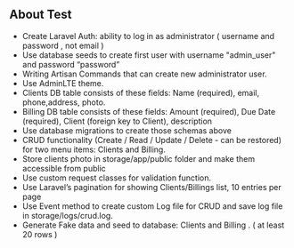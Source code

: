 ## About Test
- Create Laravel Auth: ability to log in as administrator ( username and password , not email )
- Use database seeds to create first user with username "admin_user" and password “password”
- Writing Artisan Commands that can create new administrator user.
- Use AdminLTE theme.
- Clients DB table consists of these fields: Name (required), email, phone,address, photo.
- Billing DB table consists of these fields: Amount (required), Due Date (required), Client (foreign key to Client), description
- Use database migrations to create those schemas above
- CRUD functionality (Create / Read / Update / Delete - can be restored) for two menu items: Clients and Billing.
- Store clients photo in storage/app/public folder and make them accessible from public
- Use custom request classes for validation function.
- Use Laravel’s pagination for showing Clients/Billings list, 10 entries per page
- Use Event method to create custom Log file for CRUD and save log file in storage/logs/crud.log.
- Generate Fake data and seed to database:  Clients and Billing . ( at least 20 rows )
